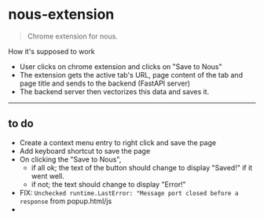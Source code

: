 # nous-extension
> Chrome extension for nous.

How it's supposed to work
- User clicks on chrome extension and clicks on "Save to Nous"
- The extension gets the active tab's URL, page content of the tab and page title and sends to the backend (FastAPI server)
- The backend server then vectorizes this data and saves it.

---

## to do
- Create a context menu entry to right click and save the page
- Add keyboard shortcut to save the page
- On clicking the "Save to Nous", 
    - if all ok; the text of the button should change to display "Saved!" if it went well.
    - if not; the text should change to display "Error!"
- FIX: `Unchecked runtime.LastError: "Message port closed before a response` from popup.html/js
- 
